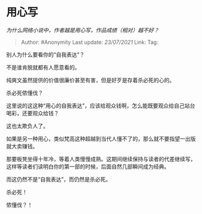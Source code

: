 # 用心写
*为什么网络小说中，作者越是用心写，作品成绩（相对）越不好？*

> Author: #Anonymity
> Last update: *23/07/2021*
> Link:
> Tag:

别人为什么要看你的“自我表达”？

不是谁肯脱就都有人愿意看的。

纯爽文虽然提供的价值很廉价甚至有害，但是好歹是存着杀必死的心的。

杀必死侬懂伐？

这里说的这这种“用心的自我表达”，应该给观众钱啊，怎么能既要观众给自己站台喝彩，还要观众给钱？

这也太欺负人了。

如果是另一种用心，类似梵高这种超越到当代人懂不了的，那么就不要指望一出版就大卖赚钱。

那要板凳坐得十年冷，等着人类慢慢成熟。这期间继续保持与读者的代差继续写，这样等读者们读明白你的第一部的时候，后面自然几部瞬间成为经典。

而这仍然不是“自我表达”，而仍然是杀必死。

杀必死！

侬懂伐？！
